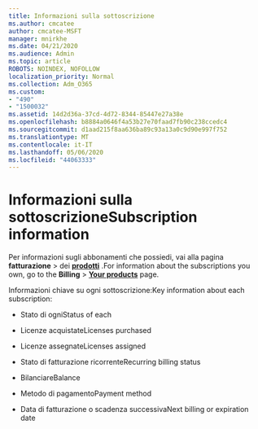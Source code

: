 ```yaml
---
title: Informazioni sulla sottoscrizione
ms.author: cmcatee
author: cmcatee-MSFT
manager: mnirkhe
ms.date: 04/21/2020
ms.audience: Admin
ms.topic: article
ROBOTS: NOINDEX, NOFOLLOW
localization_priority: Normal
ms.collection: Adm_O365
ms.custom:
- "490"
- "1500032"
ms.assetid: 14d2d36a-37cd-4d72-8344-85447e27a38e
ms.openlocfilehash: b8884a0646f4a53b27e70faad7fb90c238ccedc4
ms.sourcegitcommit: d1aad215f8aa636ba89c93a13a0c9d90e997f752
ms.translationtype: MT
ms.contentlocale: it-IT
ms.lasthandoff: 05/06/2020
ms.locfileid: "44063333"
---
```

# <a name="subscription-information"></a><span data-ttu-id="e5639-102">Informazioni sulla sottoscrizione</span><span class="sxs-lookup"><span data-stu-id="e5639-102">Subscription information</span></span>

<span data-ttu-id="e5639-103">Per informazioni sugli abbonamenti che possiedi, vai alla pagina **fatturazione** \> dei **[prodotti](https://go.microsoft.com/fwlink/p/?linkid=842054)** .</span><span class="sxs-lookup"><span data-stu-id="e5639-103">For information about the subscriptions you own, go to the **Billing** \> **[Your products](https://go.microsoft.com/fwlink/p/?linkid=842054)** page.</span></span>
  
<span data-ttu-id="e5639-104">Informazioni chiave su ogni sottoscrizione:</span><span class="sxs-lookup"><span data-stu-id="e5639-104">Key information about each subscription:</span></span>
  
- <span data-ttu-id="e5639-105">Stato di ogni</span><span class="sxs-lookup"><span data-stu-id="e5639-105">Status of each</span></span>

- <span data-ttu-id="e5639-106">Licenze acquistate</span><span class="sxs-lookup"><span data-stu-id="e5639-106">Licenses purchased</span></span>

- <span data-ttu-id="e5639-107">Licenze assegnate</span><span class="sxs-lookup"><span data-stu-id="e5639-107">Licenses assigned</span></span>

- <span data-ttu-id="e5639-108">Stato di fatturazione ricorrente</span><span class="sxs-lookup"><span data-stu-id="e5639-108">Recurring billing status</span></span>

- <span data-ttu-id="e5639-109">Bilanciare</span><span class="sxs-lookup"><span data-stu-id="e5639-109">Balance</span></span>

- <span data-ttu-id="e5639-110">Metodo di pagamento</span><span class="sxs-lookup"><span data-stu-id="e5639-110">Payment method</span></span>

- <span data-ttu-id="e5639-111">Data di fatturazione o scadenza successiva</span><span class="sxs-lookup"><span data-stu-id="e5639-111">Next billing or expiration date</span></span>